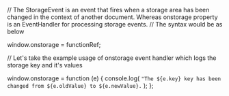 // The StorageEvent is an event that fires when a storage area has been changed in the context of another document. Whereas onstorage property is an EventHandler for processing storage events.
// The syntax would be as below

window.onstorage = functionRef;

// Let's take the example usage of onstorage event handler which logs the storage key and it's values

window.onstorage = function (e) {
  console.log(
    `"The ${e.key} key has been changed from ${e.oldValue} to ${e.newValue}.`
  );
};
